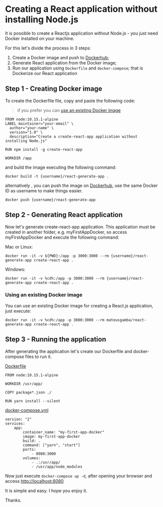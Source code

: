 # Creating a React application without installing Node.js

It is possible to create a Reactjs application without Node.js - you just need Docker installed on your machine.

For this let's divide the process in 3 steps:

1. Create a Docker image and push to [Dockerhub](https://hub.docker.com/);
2. Generate React application from the Docker image;
3. Run our application using `Dockerfile` and `docker-compose`; that is Dockerize our React application

## Step 1 - Creating Docker image

To create the Dockerfile file, copy and paste the following code:

> if you prefer you can [use an existing Docker image ](#using-an-existing-docker-image)

```
FROM node:10.15.1-alpine
LABEL maintainer="your-email" \
  author="your-name" \
  version="1.0" \
  description="Create a create-react-app application without installing Node.js"

RUN npm install -g create-react-app

WORKDIR /app
```

and build the image executing the following command:

```
docker build -t {username}/react-generate-app .
```

alternatively , you can push the image on [Dockerhub](https://hub.docker.com/), use the same Docker ID as username to make things easier.

```
docker push {username}/react-generate-app
```

## Step 2 - Generating React application

Now let's generate create-react-app application. This application must be created in another folder, e.g. myFirstAppDocker, so access myFirstAppDocker and execute the following command:

Mac or Linux:

```
docker run -it -v ${PWD}:/app -p 3000:3000 --rm {username}/react-generate-app create-react-app .
```

Windows:

```
docker run -it -v %cd%:/app -p 3000:3000 --rm {username}/react-generate-app create-react-app .
```

### Using an existing Docker image

You can use an existing Docker image for creating a React.js application, just execute:

```
docker run -it -v %cd%:/app -p 3000:3000 --rm mateusgamba/react-generate-app create-react-app .
```

## Step 3 - Running the application

After generating the application let's create our Dockerfile and docker-compose files to run it.

[Dockerfile](https://github.com/mateusgamba/react-generate-app/blob/master/Dockerfile)

```
FROM node:10.15.1-alpine

WORKDIR /usr/app/

COPY package*.json ./

RUN yarn install --silent
```

[docker-compose.yml](https://github.com/mateusgamba/react-generate-app/blob/master/docker-compose.yml)

```
version: "2"
services:
    app:
        container_name: "my-first-app-docker"
        image: my-first-app-docker
        build: .
        command: ["yarn", "start"]
        ports:
            - 8080:3000
        volumes:
            - .:/usr/app/
            - /usr/app/node_modules
```

Now just execute `docker-compose up -d`, after opening your browser and access [http://localhost:8080](http://localhost:8080)

It is simple and easy. I hope you enjoy it.

Thanks.
